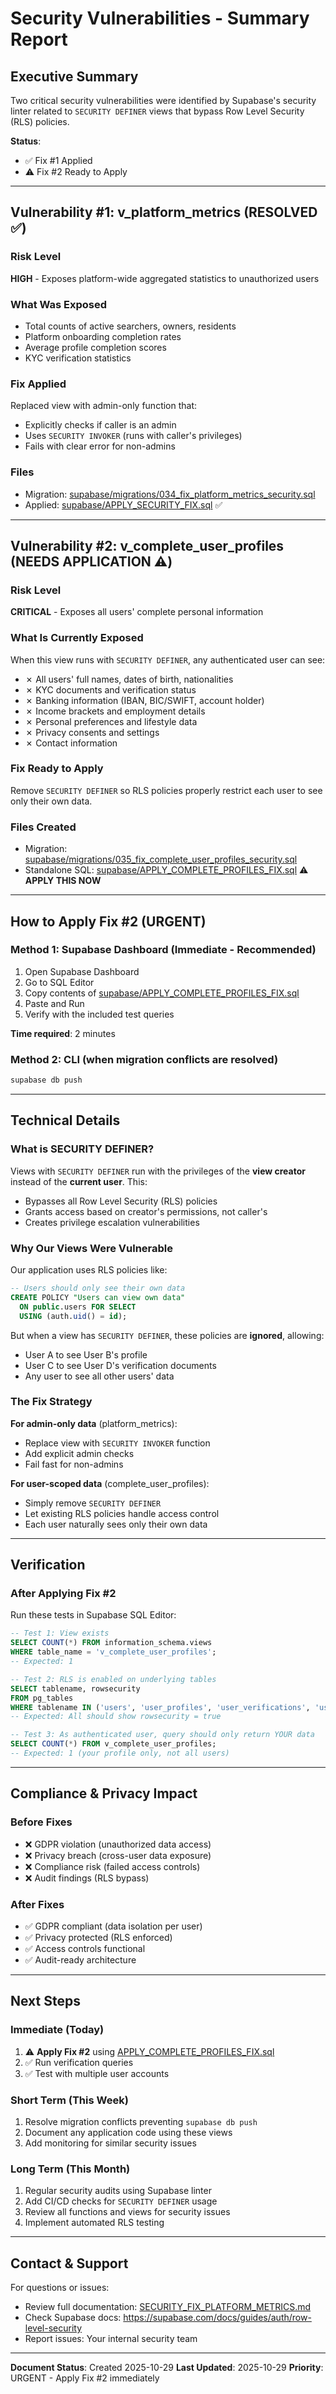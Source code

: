 # Security Vulnerabilities - Summary Report

## Executive Summary

Two critical security vulnerabilities were identified by Supabase's security linter related to `SECURITY DEFINER` views that bypass Row Level Security (RLS) policies.

**Status**:
- ✅ Fix #1 Applied
- ⚠️ Fix #2 Ready to Apply

---

## Vulnerability #1: v_platform_metrics (RESOLVED ✅)

### Risk Level
**HIGH** - Exposes platform-wide aggregated statistics to unauthorized users

### What Was Exposed
- Total counts of active searchers, owners, residents
- Platform onboarding completion rates
- Average profile completion scores
- KYC verification statistics

### Fix Applied
Replaced view with admin-only function that:
- Explicitly checks if caller is an admin
- Uses `SECURITY INVOKER` (runs with caller's privileges)
- Fails with clear error for non-admins

### Files
- Migration: [supabase/migrations/034_fix_platform_metrics_security.sql](supabase/migrations/034_fix_platform_metrics_security.sql)
- Applied: [supabase/APPLY_SECURITY_FIX.sql](supabase/APPLY_SECURITY_FIX.sql) ✅

---

## Vulnerability #2: v_complete_user_profiles (NEEDS APPLICATION ⚠️)

### Risk Level
**CRITICAL** - Exposes all users' complete personal information

### What Is Currently Exposed
When this view runs with `SECURITY DEFINER`, any authenticated user can see:
- ✗ All users' full names, dates of birth, nationalities
- ✗ KYC documents and verification status
- ✗ Banking information (IBAN, BIC/SWIFT, account holder)
- ✗ Income brackets and employment details
- ✗ Personal preferences and lifestyle data
- ✗ Privacy consents and settings
- ✗ Contact information

### Fix Ready to Apply
Remove `SECURITY DEFINER` so RLS policies properly restrict each user to see only their own data.

### Files Created
- Migration: [supabase/migrations/035_fix_complete_user_profiles_security.sql](supabase/migrations/035_fix_complete_user_profiles_security.sql)
- Standalone SQL: [supabase/APPLY_COMPLETE_PROFILES_FIX.sql](supabase/APPLY_COMPLETE_PROFILES_FIX.sql) ⚠️ **APPLY THIS NOW**

---

## How to Apply Fix #2 (URGENT)

### Method 1: Supabase Dashboard (Immediate - Recommended)

1. Open Supabase Dashboard
2. Go to SQL Editor
3. Copy contents of [supabase/APPLY_COMPLETE_PROFILES_FIX.sql](supabase/APPLY_COMPLETE_PROFILES_FIX.sql)
4. Paste and Run
5. Verify with the included test queries

**Time required**: 2 minutes

### Method 2: CLI (when migration conflicts are resolved)

```bash
supabase db push
```

---

## Technical Details

### What is SECURITY DEFINER?

Views with `SECURITY DEFINER` run with the privileges of the **view creator** instead of the **current user**. This:
- Bypasses all Row Level Security (RLS) policies
- Grants access based on creator's permissions, not caller's
- Creates privilege escalation vulnerabilities

### Why Our Views Were Vulnerable

Our application uses RLS policies like:

```sql
-- Users should only see their own data
CREATE POLICY "Users can view own data"
  ON public.users FOR SELECT
  USING (auth.uid() = id);
```

But when a view has `SECURITY DEFINER`, these policies are **ignored**, allowing:
- User A to see User B's profile
- User C to see User D's verification documents
- Any user to see all other users' data

### The Fix Strategy

**For admin-only data** (platform_metrics):
- Replace view with `SECURITY INVOKER` function
- Add explicit admin checks
- Fail fast for non-admins

**For user-scoped data** (complete_user_profiles):
- Simply remove `SECURITY DEFINER`
- Let existing RLS policies handle access control
- Each user naturally sees only their own data

---

## Verification

### After Applying Fix #2

Run these tests in Supabase SQL Editor:

```sql
-- Test 1: View exists
SELECT COUNT(*) FROM information_schema.views
WHERE table_name = 'v_complete_user_profiles';
-- Expected: 1

-- Test 2: RLS is enabled on underlying tables
SELECT tablename, rowsecurity
FROM pg_tables
WHERE tablename IN ('users', 'user_profiles', 'user_verifications', 'user_consents');
-- Expected: All should show rowsecurity = true

-- Test 3: As authenticated user, query should only return YOUR data
SELECT COUNT(*) FROM v_complete_user_profiles;
-- Expected: 1 (your profile only, not all users)
```

---

## Compliance & Privacy Impact

### Before Fixes
- ❌ GDPR violation (unauthorized data access)
- ❌ Privacy breach (cross-user data exposure)
- ❌ Compliance risk (failed access controls)
- ❌ Audit findings (RLS bypass)

### After Fixes
- ✅ GDPR compliant (data isolation per user)
- ✅ Privacy protected (RLS enforced)
- ✅ Access controls functional
- ✅ Audit-ready architecture

---

## Next Steps

### Immediate (Today)
1. ⚠️ **Apply Fix #2** using [APPLY_COMPLETE_PROFILES_FIX.sql](supabase/APPLY_COMPLETE_PROFILES_FIX.sql)
2. ✅ Run verification queries
3. ✅ Test with multiple user accounts

### Short Term (This Week)
1. Resolve migration conflicts preventing `supabase db push`
2. Document any application code using these views
3. Add monitoring for similar security issues

### Long Term (This Month)
1. Regular security audits using Supabase linter
2. Add CI/CD checks for `SECURITY DEFINER` usage
3. Review all functions and views for security issues
4. Implement automated RLS testing

---

## Contact & Support

For questions or issues:
- Review full documentation: [SECURITY_FIX_PLATFORM_METRICS.md](SECURITY_FIX_PLATFORM_METRICS.md)
- Check Supabase docs: https://supabase.com/docs/guides/auth/row-level-security
- Report issues: Your internal security team

---

**Document Status**: Created 2025-10-29
**Last Updated**: 2025-10-29
**Priority**: URGENT - Apply Fix #2 immediately
